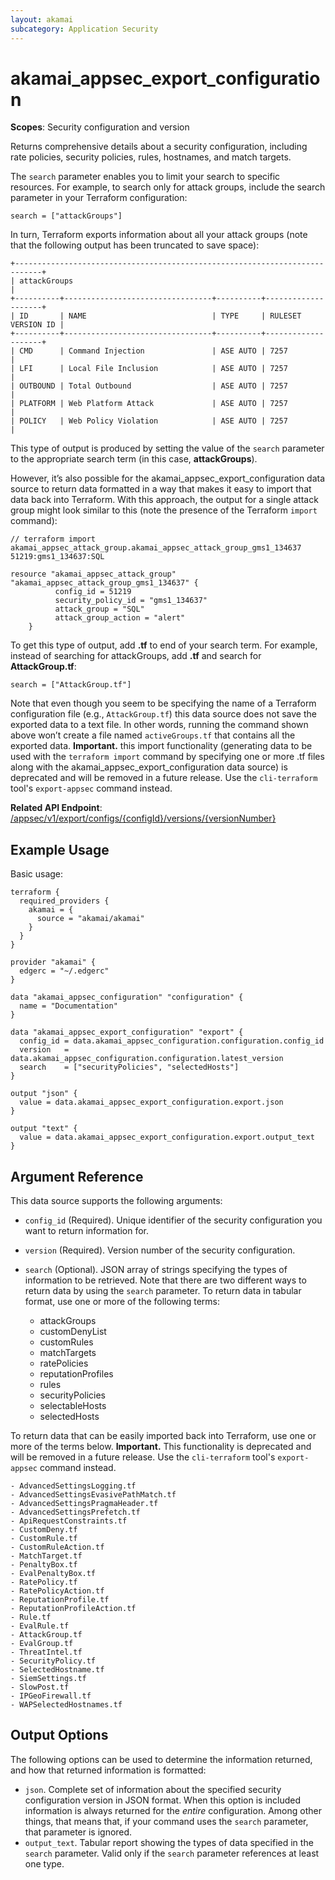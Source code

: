 ```yaml
---
layout: akamai
subcategory: Application Security
---
```


# akamai_appsec_export_configuration

**Scopes**: Security configuration and version

Returns comprehensive details about a security configuration, including rate policies, security policies, rules, hostnames, and match targets.

The `search` parameter enables you to limit your search to specific resources. For example, to search only for attack groups, include the search parameter in your Terraform configuration:

```
search = ["attackGroups"]
```

In turn, Terraform exports information about all your attack groups (note that the following output has been truncated to save space):

```
+----------------------------------------------------------------------------+
| attackGroups                                                               |
+----------+---------------------------------+----------+--------------------+
| ID       | NAME                            | TYPE     | RULESET VERSION ID |
+----------+---------------------------------+----------+--------------------+
| CMD      | Command Injection               | ASE AUTO | 7257               |
| LFI      | Local File Inclusion            | ASE AUTO | 7257               |
| OUTBOUND | Total Outbound                  | ASE AUTO | 7257               |
| PLATFORM | Web Platform Attack             | ASE AUTO | 7257               |
| POLICY   | Web Policy Violation            | ASE AUTO | 7257               |
```

This type of output is produced by setting the value of the `search` parameter to the appropriate search term (in this case, **attackGroups**).

However, it’s also possible for the akamai_appsec_export_configuration data source to return data formatted in a way that makes it easy to import that data back into Terraform. With this approach, the output for a single attack group might look similar to this (note the presence of the Terraform `import` command):

```
// terraform import akamai_appsec_attack_group.akamai_appsec_attack_group_gms1_134637 51219:gms1_134637:SQL

resource "akamai_appsec_attack_group" "akamai_appsec_attack_group_gms1_134637" {
          config_id = 51219
          security_policy_id = "gms1_134637"
          attack_group = "SQL"
          attack_group_action = "alert"
    }
```

To get this type of output, add **.tf** to end of your search term. For example, instead of searching for attackGroups, add **.tf** and search for **AttackGroup.tf**:

```
search = ["AttackGroup.tf"]
```

Note that even though you seem to be specifying the name of a Terraform configuration file (e.g., `AttackGroup.tf`) this data source does not save the exported data to a text file. In other words, running the command shown above won’t create a file named `activeGroups.tf` that contains all the exported data. **Important.** this import functionality (generating data to be used with the `terraform import` command by specifying one or more .tf files along with the akamai_appsec_export_configuration data source) is deprecated and will be removed in a future release. Use the `cli-terraform` tool's `export-appsec` command instead. 


**Related API Endpoint**: [/appsec/v1/export/configs/{configId}/versions/{versionNumber}](https://techdocs.akamai.com/application-security/reference/get-export-config-version)

## Example Usage

Basic usage:

```
terraform {
  required_providers {
    akamai = {
      source = "akamai/akamai"
    }
  }
}

provider "akamai" {
  edgerc = "~/.edgerc"
}

data "akamai_appsec_configuration" "configuration" {
  name = "Documentation"
}

data "akamai_appsec_export_configuration" "export" {
  config_id = data.akamai_appsec_configuration.configuration.config_id
  version   = data.akamai_appsec_configuration.configuration.latest_version
  search    = ["securityPolicies", "selectedHosts"]
}

output "json" {
  value = data.akamai_appsec_export_configuration.export.json
}

output "text" {
  value = data.akamai_appsec_export_configuration.export.output_text
}
```

## Argument Reference

This data source supports the following arguments:

- `config_id` (Required). Unique identifier of the security configuration you want to return information for.
- `version` (Required). Version number of the security configuration.
- `search` (Optional). JSON array of strings specifying the types of information to be retrieved. Note that there are two different ways to return data by using the `search` parameter. To return data in tabular format, use one or more of the following terms:

   - attackGroups
   - customDenyList
   - customRules
   - matchTargets
   - ratePolicies
   - reputationProfiles
   - rules
   - securityPolicies
   - selectableHosts
   - selectedHosts

To return data that can be easily imported back into Terraform, use one or more of the terms below. **Important.** This functionality is deprecated and will be removed in a future release. Use the `cli-terraform` tool's `export-appsec` command instead.

    - AdvancedSettingsLogging.tf
    - AdvancedSettingsEvasivePathMatch.tf
    - AdvancedSettingsPragmaHeader.tf
    - AdvancedSettingsPrefetch.tf
    - ApiRequestConstraints.tf
    - CustomDeny.tf
    - CustomRule.tf
    - CustomRuleAction.tf
    - MatchTarget.tf
    - PenaltyBox.tf
    - EvalPenaltyBox.tf
    - RatePolicy.tf
    - RatePolicyAction.tf
    - ReputationProfile.tf
    - ReputationProfileAction.tf
    - Rule.tf
    - EvalRule.tf
    - AttackGroup.tf
    - EvalGroup.tf
    - ThreatIntel.tf
    - SecurityPolicy.tf
    - SelectedHostname.tf
    - SiemSettings.tf
    - SlowPost.tf
    - IPGeoFirewall.tf
    - WAPSelectedHostnames.tf


## Output Options

The following options can be used to determine the information returned, and how that returned information is formatted:

- `json`. Complete set of information about the specified security configuration version in JSON format. When this option is included information is always returned for the _entire_ configuration. Among other things, that means that, if your command uses the `search` parameter, that parameter is ignored.
- `output_text`. Tabular report showing the types of data specified in the `search` parameter. Valid only if the `search` parameter references at least one type.
